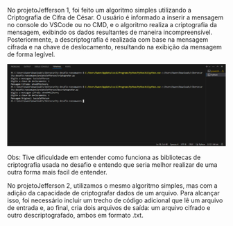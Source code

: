 No projetoJefferson 1, foi feito um algoritmo simples utilizando a Criptografia de Cifra de César. O usuário é informado a inserir a mensagem no console do VSCode ou no CMD, e o algoritmo realiza a criptografia da mensagem, exibindo os dados resultantes de maneira incompreensível. Posteriormente, a descriptografia é realizada com base na mensagem cifrada e na chave de deslocamento, resultando na exibição da mensagem de forma legível.


![Resultado](projetoJefferson1/images/resultado.png)


Obs: Tive dificuldade em entender como funciona as bibliotecas de criptografia usada no desafio e entendo que seria melhor realizar de uma outra forma mais facil de entender.

No projetoJefferson 2, utilizamos o mesmo algoritmo simples, mas com a adição da capacidade de criptografar dados de um arquivo. Para alcançar isso, foi necessário incluir um trecho de código adicional que lê um arquivo de entrada e, ao final, cria dois arquivos de saída: um arquivo cifrado e outro descriptografado, ambos em formato .txt.